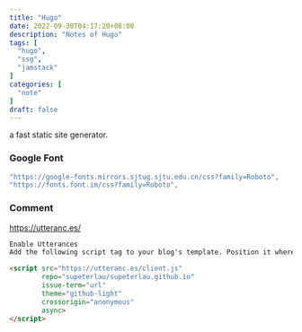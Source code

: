 ```yaml
---
title: "Hugo"
date: 2022-09-30T04:17:20+08:00
description: "Notes of Hugo"
tags: [
  "hugo",
  "ssg",
  "jamstack"
]
categories: [
  "note"
]
draft: false
---
```


a fast static site generator.

<!--more-->

### Google Font

``` javascript
"https://google-fonts.mirrors.sjtug.sjtu.edu.cn/css?family=Roboto",
"https://fonts.font.im/css?family=Roboto",
```
  
### Comment

https://utteranc.es/

``` markdown
Enable Utterances
Add the following script tag to your blog's template. Position it where you want the comments to appear. Customize the layout using the .utterances and .utterances-frame selectors.

<script src="https://utteranc.es/client.js"
        repo="supeterlau/supeterlau.github.io"
        issue-term="url"
        theme="github-light"
        crossorigin="anonymous"
        async>
</script>
```
